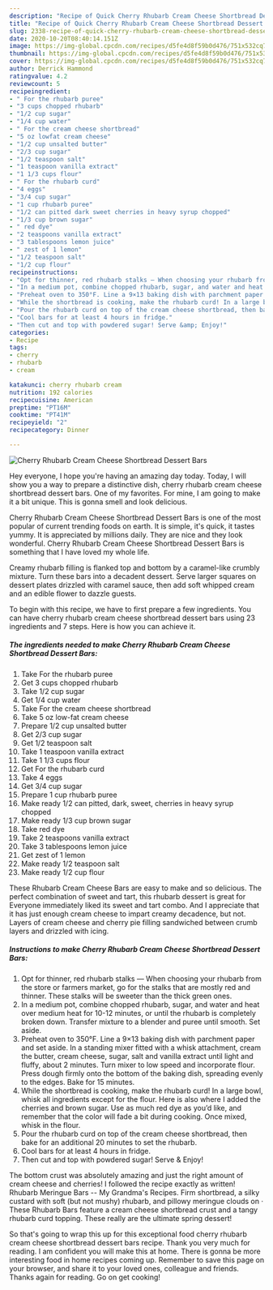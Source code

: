 ```yaml
---
description: "Recipe of Quick Cherry Rhubarb Cream Cheese Shortbread Dessert Bars"
title: "Recipe of Quick Cherry Rhubarb Cream Cheese Shortbread Dessert Bars"
slug: 2338-recipe-of-quick-cherry-rhubarb-cream-cheese-shortbread-dessert-bars
date: 2020-10-20T08:40:14.151Z
image: https://img-global.cpcdn.com/recipes/d5fe4d8f59b0d476/751x532cq70/cherry-rhubarb-cream-cheese-shortbread-dessert-bars-recipe-main-photo.jpg
thumbnail: https://img-global.cpcdn.com/recipes/d5fe4d8f59b0d476/751x532cq70/cherry-rhubarb-cream-cheese-shortbread-dessert-bars-recipe-main-photo.jpg
cover: https://img-global.cpcdn.com/recipes/d5fe4d8f59b0d476/751x532cq70/cherry-rhubarb-cream-cheese-shortbread-dessert-bars-recipe-main-photo.jpg
author: Derrick Hammond
ratingvalue: 4.2
reviewcount: 5
recipeingredient:
- " For the rhubarb puree"
- "3 cups chopped rhubarb"
- "1/2 cup sugar"
- "1/4 cup water"
- " For the cream cheese shortbread"
- "5 oz lowfat cream cheese"
- "1/2 cup unsalted butter"
- "2/3 cup sugar"
- "1/2 teaspoon salt"
- "1 teaspoon vanilla extract"
- "1 1/3 cups flour"
- " For the rhubarb curd"
- "4 eggs"
- "3/4 cup sugar"
- "1 cup rhubarb puree"
- "1/2 can pitted dark sweet cherries in heavy syrup chopped"
- "1/3 cup brown sugar"
- " red dye"
- "2 teaspoons vanilla extract"
- "3 tablespoons lemon juice"
- " zest of 1 lemon"
- "1/2 teaspoon salt"
- "1/2 cup flour"
recipeinstructions:
- "Opt for thinner, red rhubarb stalks — When choosing your rhubarb from the store or farmers market, go for the stalks that are mostly red and thinner. These stalks will be sweeter than the thick green ones."
- "In a medium pot, combine chopped rhubarb, sugar, and water and heat over medium heat for 10-12 minutes, or until the rhubarb is completely broken down. Transfer mixture to a blender and puree until smooth. Set aside."
- "Preheat oven to 350°F. Line a 9×13 baking dish with parchment paper and set aside. In a standing mixer fitted with a whisk attachment, cream the butter, cream cheese, sugar, salt and vanilla extract until light and fluffy, about 2 minutes. Turn mixer to low speed and incorporate flour. Press dough firmly onto the bottom of the baking dish, spreading evenly to the edges. Bake for 15 minutes."
- "While the shortbread is cooking, make the rhubarb curd! In a large bowl, whisk all ingredients except for the flour. Here is also where I added the cherries and brown sugar. Use as much red dye as you’d like, and remember that the color will fade a bit during cooking. Once mixed, whisk in the flour."
- "Pour the rhubarb curd on top of the cream cheese shortbread, then bake for an additional 20 minutes to set the rhubarb."
- "Cool bars for at least 4 hours in fridge."
- "Then cut and top with powdered sugar! Serve &amp; Enjoy!"
categories:
- Recipe
tags:
- cherry
- rhubarb
- cream

katakunci: cherry rhubarb cream 
nutrition: 192 calories
recipecuisine: American
preptime: "PT16M"
cooktime: "PT41M"
recipeyield: "2"
recipecategory: Dinner

---
```



![Cherry Rhubarb Cream Cheese Shortbread Dessert Bars](https://img-global.cpcdn.com/recipes/d5fe4d8f59b0d476/751x532cq70/cherry-rhubarb-cream-cheese-shortbread-dessert-bars-recipe-main-photo.jpg)

Hey everyone, I hope you're having an amazing day today. Today, I will show you a way to prepare a distinctive dish, cherry rhubarb cream cheese shortbread dessert bars. One of my favorites. For mine, I am going to make it a bit unique. This is gonna smell and look delicious.

Cherry Rhubarb Cream Cheese Shortbread Dessert Bars is one of the most popular of current trending foods on earth. It is simple, it's quick, it tastes yummy. It is appreciated by millions daily. They are nice and they look wonderful. Cherry Rhubarb Cream Cheese Shortbread Dessert Bars is something that I have loved my whole life.

Creamy rhubarb filling is flanked top and bottom by a caramel-like crumbly mixture. Turn these bars into a decadent dessert. Serve larger squares on dessert plates drizzled with caramel sauce, then add soft whipped cream and an edible flower to dazzle guests.


To begin with this recipe, we have to first prepare a few ingredients. You can have cherry rhubarb cream cheese shortbread dessert bars using 23 ingredients and 7 steps. Here is how you can achieve it.

<!--inarticleads1-->

##### The ingredients needed to make Cherry Rhubarb Cream Cheese Shortbread Dessert Bars:

1. Take  For the rhubarb puree
1. Get 3 cups chopped rhubarb
1. Take 1/2 cup sugar
1. Get 1/4 cup water
1. Take  For the cream cheese shortbread
1. Take 5 oz low-fat cream cheese
1. Prepare 1/2 cup unsalted butter
1. Get 2/3 cup sugar
1. Get 1/2 teaspoon salt
1. Take 1 teaspoon vanilla extract
1. Take 1 1/3 cups flour
1. Get  For the rhubarb curd
1. Take 4 eggs
1. Get 3/4 cup sugar
1. Prepare 1 cup rhubarb puree
1. Make ready 1/2 can pitted, dark, sweet, cherries in heavy syrup chopped
1. Make ready 1/3 cup brown sugar
1. Take  red dye
1. Take 2 teaspoons vanilla extract
1. Take 3 tablespoons lemon juice
1. Get  zest of 1 lemon
1. Make ready 1/2 teaspoon salt
1. Make ready 1/2 cup flour


These Rhubarb Cream Cheese Bars are easy to make and so delicious. The perfect combination of sweet and tart, this rhubarb dessert is great for Everyone immediately liked its sweet and tart combo. And I appreciate that it has just enough cream cheese to impart creamy decadence, but not. Layers of cream cheese and cherry pie filling sandwiched between crumb layers and drizzled with icing. 

<!--inarticleads2-->

##### Instructions to make Cherry Rhubarb Cream Cheese Shortbread Dessert Bars:

1. Opt for thinner, red rhubarb stalks — When choosing your rhubarb from the store or farmers market, go for the stalks that are mostly red and thinner. These stalks will be sweeter than the thick green ones.
1. In a medium pot, combine chopped rhubarb, sugar, and water and heat over medium heat for 10-12 minutes, or until the rhubarb is completely broken down. Transfer mixture to a blender and puree until smooth. Set aside.
1. Preheat oven to 350°F. Line a 9×13 baking dish with parchment paper and set aside. In a standing mixer fitted with a whisk attachment, cream the butter, cream cheese, sugar, salt and vanilla extract until light and fluffy, about 2 minutes. Turn mixer to low speed and incorporate flour. Press dough firmly onto the bottom of the baking dish, spreading evenly to the edges. Bake for 15 minutes.
1. While the shortbread is cooking, make the rhubarb curd! In a large bowl, whisk all ingredients except for the flour. Here is also where I added the cherries and brown sugar. Use as much red dye as you’d like, and remember that the color will fade a bit during cooking. Once mixed, whisk in the flour.
1. Pour the rhubarb curd on top of the cream cheese shortbread, then bake for an additional 20 minutes to set the rhubarb.
1. Cool bars for at least 4 hours in fridge.
1. Then cut and top with powdered sugar! Serve &amp; Enjoy!


The bottom crust was absolutely amazing and just the right amount of cream cheese and cherries! I followed the recipe exactly as written! Rhubarb Meringue Bars -- My Grandma&#39;s Recipes. Firm shortbread, a silky custard with soft (but not mushy) rhubarb, and pillowy meringue clouds on · These Rhubarb Bars feature a cream cheese shortbread crust and a tangy rhubarb curd topping. These really are the ultimate spring dessert! 

So that's going to wrap this up for this exceptional food cherry rhubarb cream cheese shortbread dessert bars recipe. Thank you very much for reading. I am confident you will make this at home. There is gonna be more interesting food in home recipes coming up. Remember to save this page on your browser, and share it to your loved ones, colleague and friends. Thanks again for reading. Go on get cooking!
